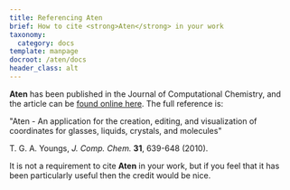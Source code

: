 ```yaml
---
title: Referencing Aten
brief: How to cite <strong>Aten</strong> in your work
taxonomy:
  category: docs
template: manpage
docroot: /aten/docs
header_class: alt
---
```


**Aten** has been published in the Journal of Computational Chemistry, and the article can be [found online here](http://doi.wiley.com/10.1002/jcc.21359). The full reference is:

"Aten - An application for the creation, editing, and visualization of coordinates for glasses, liquids, crystals, and molecules"

T. G. A. Youngs, _J. Comp. Chem._ **31**, 639-648 (2010).

It is not a requirement to cite **Aten** in your work, but if you feel that it has been particularly useful then the credit would be nice.
